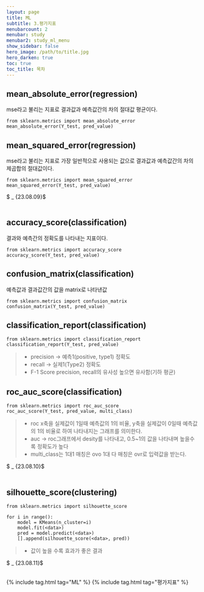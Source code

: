 ```yaml
---
layout: page
title: ML
subtitle: 3.평가지표
menubarcount: 2
menubar: study
menubar2: study_ml_menu
show_sidebar: false
hero_image: /path/to/title.jpg
hero_darken: true
toc: true
toc_title: 목차
---
```


## mean_absolute_error(regression)
mse라고 불리는 지표로 결과값과 예측값간의 차의 절대값 평균이다.

```
from sklearn.metrics import mean_absolute_error
mean_absolute_error(Y_test, pred_value)
```

## mean_squared_error(regression)
mse라고 불리는 지표로 가장 일반적으로 사용되는 값으로 결과값과 예측값간의 차의 제곱합의 절대값이다.

```
from sklearn.metrics import mean_squared_error
mean_squared_error(Y_test, pred_value)
```

$ _ {23.08.09}$<br/><br/>

## accuracy_score(classification)
결과와 예측간의 정확도를 나타내는 지표이다.
```
from sklearn.metrics import accuracy_score
accuracy_score(Y_test, pred_value)
```

## confusion_matrix(classification)
예측값과 결과값간의 값을 matrix로 나타낸값
```
from sklearn.metrics import confusion_matrix
confusion_matrix(Y_test, pred_value)
```

## classification_report(classification)
```
from sklearn.metrics import classification_report
classification_report(Y_test, pred_value)
```
> * precision -> 예측1(positive, type1) 정확도
> * recall -> 실제1(Type2) 정확도
> * F-1 Score precision, recall의 유사성 높으면 유사함(기하 평균)

## roc_auc_score(classification)
```
from sklearn.metrics import roc_auc_score
roc_auc_score(Y_test, pred_value, multi_class)
```
> * roc x축을 실제값이 1일때 예측값의 1의 비율, y축을 실제값이 0일때 예측값의 1의 비율로 하여 나타내지는 그래프를 의미한다.
> * auc -> roc그래프에서 desity를 나타내고, 0.5~1의 값을 나타내며 높을수록 정확도가 높다
> * multi_class는 1대1 매칭은 ovo 1대 다 매칭은 ovr로 입력값을 받는다.

$ _ {23.08.10}$<br/><br/>

## silhouette_score(clustering)
```
from sklearn.metrics import silhouette_score

for i in range():
    model = KMeans(n_cluster=i)
    model.fit(<data>)
    pred = model.predict(<data>)
    [].append(silhouette_score(<data>, pred))
```
> * 값이 높을 수록 효과가 좋은 결과

$ _ {23.08.11}$<br/><br/>



{% include tag.html tag="ML" %}  {% include tag.html tag="평가지표" %}
